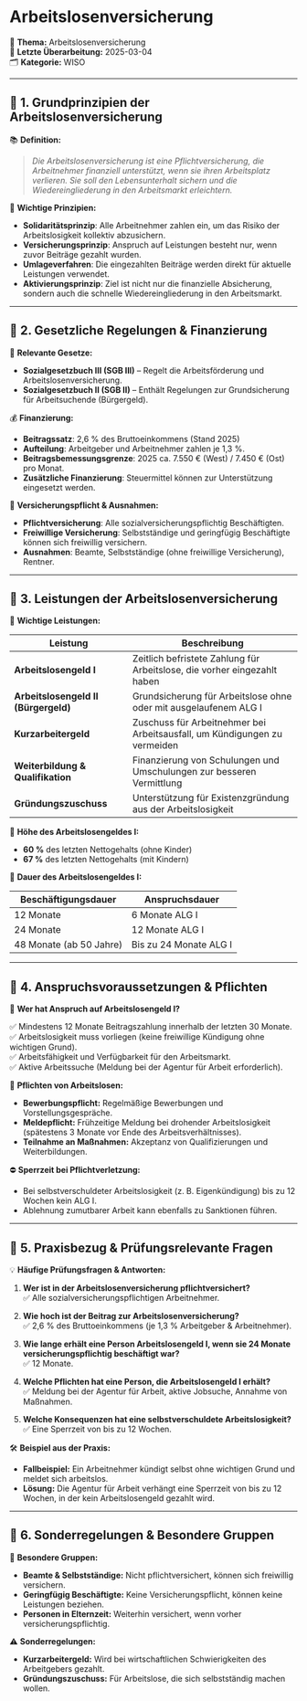 # Arbeitslosenversicherung

📌 **Thema:** Arbeitslosenversicherung  
📅 **Letzte Überarbeitung:** 2025-03-04  
🗂 **Kategorie:** WISO

---

## 🔹 1. Grundprinzipien der Arbeitslosenversicherung

📚 **Definition:**

> _Die Arbeitslosenversicherung ist eine Pflichtversicherung, die Arbeitnehmer finanziell unterstützt, wenn sie ihren Arbeitsplatz verlieren. Sie soll den Lebensunterhalt sichern und die Wiedereingliederung in den Arbeitsmarkt erleichtern._

🔑 **Wichtige Prinzipien:**

- **Solidaritätsprinzip**: Alle Arbeitnehmer zahlen ein, um das Risiko der Arbeitslosigkeit kollektiv abzusichern.
- **Versicherungsprinzip**: Anspruch auf Leistungen besteht nur, wenn zuvor Beiträge gezahlt wurden.
- **Umlageverfahren**: Die eingezahlten Beiträge werden direkt für aktuelle Leistungen verwendet.
- **Aktivierungsprinzip**: Ziel ist nicht nur die finanzielle Absicherung, sondern auch die schnelle Wiedereingliederung in den Arbeitsmarkt.

---

## 🔹 2. Gesetzliche Regelungen & Finanzierung

📛 **Relevante Gesetze:**

- **Sozialgesetzbuch III (SGB III)** – Regelt die Arbeitsförderung und Arbeitslosenversicherung.
- **Sozialgesetzbuch II (SGB II)** – Enthält Regelungen zur Grundsicherung für Arbeitsuchende (Bürgergeld).

💰 **Finanzierung:**

- **Beitragssatz**: 2,6 % des Bruttoeinkommens (Stand 2025)
- **Aufteilung**: Arbeitgeber und Arbeitnehmer zahlen je 1,3 %.
- **Beitragsbemessungsgrenze**: 2025 ca. 7.550 € (West) / 7.450 € (Ost) pro Monat.
- **Zusätzliche Finanzierung**: Steuermittel können zur Unterstützung eingesetzt werden.

📌 **Versicherungspflicht & Ausnahmen:**

- **Pflichtversicherung**: Alle sozialversicherungspflichtig Beschäftigten.
- **Freiwillige Versicherung**: Selbstständige und geringfügig Beschäftigte können sich freiwillig versichern.
- **Ausnahmen**: Beamte, Selbstständige (ohne freiwillige Versicherung), Rentner.

---

## 🔹 3. Leistungen der Arbeitslosenversicherung

📌 **Wichtige Leistungen:**

| **Leistung**                         | **Beschreibung**                                                          |
| ------------------------------------ | ------------------------------------------------------------------------- |
| **Arbeitslosengeld I**               | Zeitlich befristete Zahlung für Arbeitslose, die vorher eingezahlt haben  |
| **Arbeitslosengeld II (Bürgergeld)** | Grundsicherung für Arbeitslose ohne oder mit ausgelaufenem ALG I          |
| **Kurzarbeitergeld**                 | Zuschuss für Arbeitnehmer bei Arbeitsausfall, um Kündigungen zu vermeiden |
| **Weiterbildung & Qualifikation**    | Finanzierung von Schulungen und Umschulungen zur besseren Vermittlung     |
| **Gründungszuschuss**                | Unterstützung für Existenzgründung aus der Arbeitslosigkeit               |

📌 **Höhe des Arbeitslosengeldes I:**

- **60 %** des letzten Nettogehalts (ohne Kinder)
- **67 %** des letzten Nettogehalts (mit Kindern)

📌 **Dauer des Arbeitslosengeldes I:**

|**Beschäftigungsdauer**|**Anspruchsdauer**|
|---|---|
|12 Monate|6 Monate ALG I|
|24 Monate|12 Monate ALG I|
|48 Monate (ab 50 Jahre)|Bis zu 24 Monate ALG I|

---

## 🔹 4. Anspruchsvoraussetzungen & Pflichten

📌 **Wer hat Anspruch auf Arbeitslosengeld I?**

✅ Mindestens 12 Monate Beitragszahlung innerhalb der letzten 30 Monate.  
✅ Arbeitslosigkeit muss vorliegen (keine freiwillige Kündigung ohne wichtigen Grund).  
✅ Arbeitsfähigkeit und Verfügbarkeit für den Arbeitsmarkt.  
✅ Aktive Arbeitssuche (Meldung bei der Agentur für Arbeit erforderlich).

📌 **Pflichten von Arbeitslosen:**

- **Bewerbungspflicht:** Regelmäßige Bewerbungen und Vorstellungsgespräche.
- **Meldepflicht:** Frühzeitige Meldung bei drohender Arbeitslosigkeit (spätestens 3 Monate vor Ende des Arbeitsverhältnisses).
- **Teilnahme an Maßnahmen:** Akzeptanz von Qualifizierungen und Weiterbildungen.

⛔ **Sperrzeit bei Pflichtverletzung:**

- Bei selbstverschuldeter Arbeitslosigkeit (z. B. Eigenkündigung) bis zu 12 Wochen kein ALG I.
- Ablehnung zumutbarer Arbeit kann ebenfalls zu Sanktionen führen.

---

## 🔹 5. Praxisbezug & Prüfungsrelevante Fragen

💡 **Häufige Prüfungsfragen & Antworten:**

1. **Wer ist in der Arbeitslosenversicherung pflichtversichert?**  
    ✅ Alle sozialversicherungspflichtigen Arbeitnehmer.
    
2. **Wie hoch ist der Beitrag zur Arbeitslosenversicherung?**  
    ✅ 2,6 % des Bruttoeinkommens (je 1,3 % Arbeitgeber & Arbeitnehmer).
    
3. **Wie lange erhält eine Person Arbeitslosengeld I, wenn sie 24 Monate versicherungspflichtig beschäftigt war?**  
    ✅ 12 Monate.
    
4. **Welche Pflichten hat eine Person, die Arbeitslosengeld I erhält?**  
    ✅ Meldung bei der Agentur für Arbeit, aktive Jobsuche, Annahme von Maßnahmen.
    
5. **Welche Konsequenzen hat eine selbstverschuldete Arbeitslosigkeit?**  
    ✅ Eine Sperrzeit von bis zu 12 Wochen.
    

🛠 **Beispiel aus der Praxis:**

- **Fallbeispiel:** Ein Arbeitnehmer kündigt selbst ohne wichtigen Grund und meldet sich arbeitslos.
- **Lösung:** Die Agentur für Arbeit verhängt eine Sperrzeit von bis zu 12 Wochen, in der kein Arbeitslosengeld gezahlt wird.

---

## 🔹 6. Sonderregelungen & Besondere Gruppen

📌 **Besondere Gruppen:**

- **Beamte & Selbstständige:** Nicht pflichtversichert, können sich freiwillig versichern.
- **Geringfügig Beschäftigte:** Keine Versicherungspflicht, können keine Leistungen beziehen.
- **Personen in Elternzeit:** Weiterhin versichert, wenn vorher versicherungspflichtig.

⚠️ **Sonderregelungen:**

- **Kurzarbeitergeld:** Wird bei wirtschaftlichen Schwierigkeiten des Arbeitgebers gezahlt.
- **Gründungszuschuss:** Für Arbeitslose, die sich selbstständig machen wollen.
